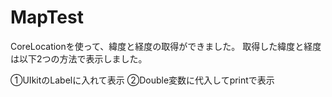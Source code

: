 # MapTest
CoreLocationを使って、緯度と経度の取得ができました。
取得した緯度と経度は以下2つの方法で表示しました。

①UIkitのLabelに入れて表示
②Double変数に代入してprintで表示
